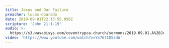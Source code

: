 ```yaml
---
title: Jesus and Our Failure
preacher: lucas-dourado
date: 2019-09-01T22:15:55.050Z
scripture: 'John 21:1-19'
audio: >-
  https://s3.wasabisys.com/coventrypca.church/sermons/2019.09.01.A%20Jesus%20and%20Our%20Failure%20-%20Lucas%20Dourado.mp3
video: 'https://www.youtube.com/watch?v=Yx767ID5zdA'
---
```

